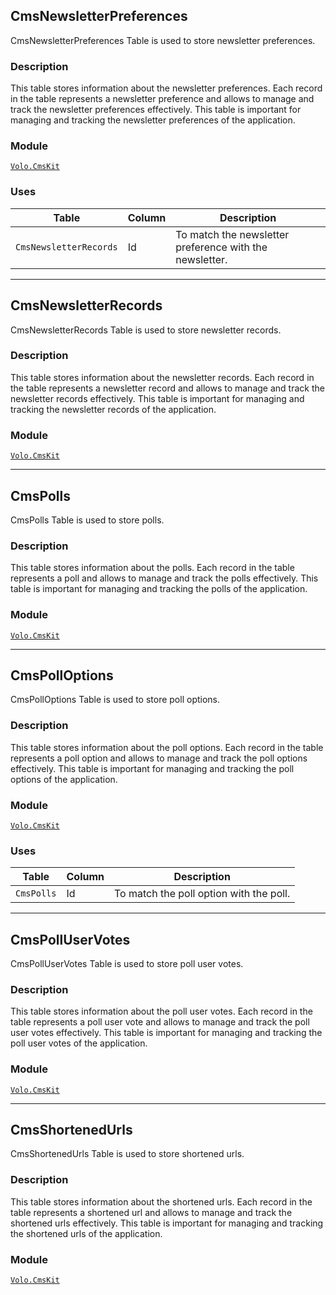 ## CmsNewsletterPreferences

CmsNewsletterPreferences Table is used to store newsletter preferences.

### Description

This table stores information about the newsletter preferences. Each record in the table represents a newsletter preference and allows to manage and track the newsletter preferences effectively. This table is important for managing and tracking the newsletter preferences of the application.

### Module

[`Volo.CmsKit`](../Cms-Kit/newsletter.md)

### Uses

| Table | Column | Description |
| --- | --- | --- |
| `CmsNewsletterRecords` | Id | To match the newsletter preference with the newsletter. |

---

## CmsNewsletterRecords

CmsNewsletterRecords Table is used to store newsletter records.

### Description

This table stores information about the newsletter records. Each record in the table represents a newsletter record and allows to manage and track the newsletter records effectively. This table is important for managing and tracking the newsletter records of the application.

### Module

[`Volo.CmsKit`](../Cms-Kit/newsletter.md)

---

## CmsPolls

CmsPolls Table is used to store polls.

### Description

This table stores information about the polls. Each record in the table represents a poll and allows to manage and track the polls effectively. This table is important for managing and tracking the polls of the application.

### Module

[`Volo.CmsKit`](../Cms-Kit/poll.md)

---

## CmsPollOptions

CmsPollOptions Table is used to store poll options.

### Description

This table stores information about the poll options. Each record in the table represents a poll option and allows to manage and track the poll options effectively. This table is important for managing and tracking the poll options of the application.

### Module

[`Volo.CmsKit`](../Cms-Kit/poll.md)

### Uses

| Table | Column | Description |
| --- | --- | --- |
| `CmsPolls` | Id | To match the poll option with the poll. |

---

## CmsPollUserVotes

CmsPollUserVotes Table is used to store poll user votes.

### Description

This table stores information about the poll user votes. Each record in the table represents a poll user vote and allows to manage and track the poll user votes effectively. This table is important for managing and tracking the poll user votes of the application.

### Module

[`Volo.CmsKit`](../Cms-Kit/poll.md)

---

## CmsShortenedUrls

CmsShortenedUrls Table is used to store shortened urls.

### Description

This table stores information about the shortened urls. Each record in the table represents a shortened url and allows to manage and track the shortened urls effectively. This table is important for managing and tracking the shortened urls of the application.

### Module

[`Volo.CmsKit`](../Cms-Kit/url-forwarding.md)